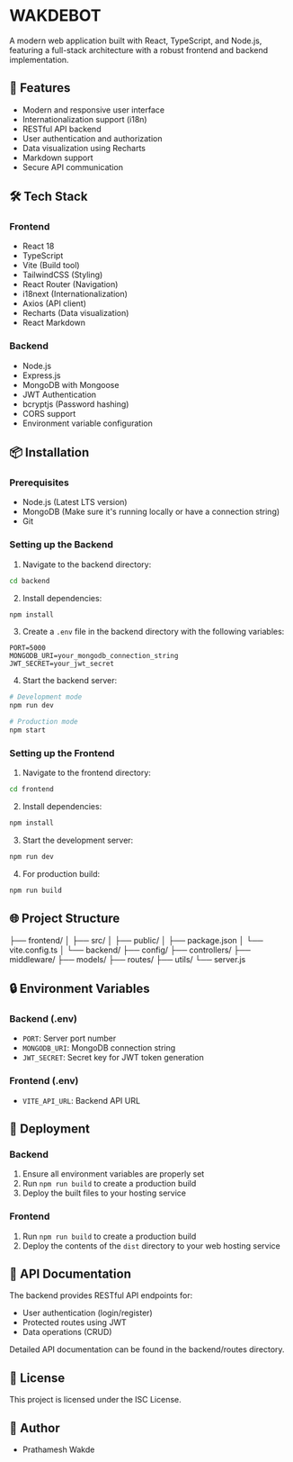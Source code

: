 # WAKDEBOT

A modern web application built with React, TypeScript, and Node.js, featuring a full-stack architecture with a robust frontend and backend implementation.

## 🚀 Features

- Modern and responsive user interface
- Internationalization support (i18n)
- RESTful API backend
- User authentication and authorization
- Data visualization using Recharts
- Markdown support
- Secure API communication

## 🛠️ Tech Stack

### Frontend
- React 18
- TypeScript
- Vite (Build tool)
- TailwindCSS (Styling)
- React Router (Navigation)
- i18next (Internationalization)
- Axios (API client)
- Recharts (Data visualization)
- React Markdown

### Backend
- Node.js
- Express.js
- MongoDB with Mongoose
- JWT Authentication
- bcryptjs (Password hashing)
- CORS support
- Environment variable configuration

## 📦 Installation

### Prerequisites
- Node.js (Latest LTS version)
- MongoDB (Make sure it's running locally or have a connection string)
- Git

### Setting up the Backend
1. Navigate to the backend directory:
```bash
cd backend
```

2. Install dependencies:
```bash
npm install
```

3. Create a `.env` file in the backend directory with the following variables:
```env
PORT=5000
MONGODB_URI=your_mongodb_connection_string
JWT_SECRET=your_jwt_secret
```

4. Start the backend server:
```bash
# Development mode
npm run dev

# Production mode
npm start
```

### Setting up the Frontend
1. Navigate to the frontend directory:
```bash
cd frontend
```

2. Install dependencies:
```bash
npm install
```

3. Start the development server:
```bash
npm run dev
```

4. For production build:
```bash
npm run build
```

## 🌐 Project Structure
├── frontend/
│ ├── src/
│ ├── public/
│ ├── package.json
│ └── vite.config.ts
│
└── backend/
├── config/
├── controllers/
├── middleware/
├── models/
├── routes/
├── utils/
└── server.js



## 🔒 Environment Variables

### Backend (.env)
- `PORT`: Server port number
- `MONGODB_URI`: MongoDB connection string
- `JWT_SECRET`: Secret key for JWT token generation

### Frontend (.env)
- `VITE_API_URL`: Backend API URL

## 🚀 Deployment

### Backend
1. Ensure all environment variables are properly set
2. Run `npm run build` to create a production build
3. Deploy the built files to your hosting service

### Frontend
1. Run `npm run build` to create a production build
2. Deploy the contents of the `dist` directory to your web hosting service

## 📝 API Documentation

The backend provides RESTful API endpoints for:
- User authentication (login/register)
- Protected routes using JWT
- Data operations (CRUD)

Detailed API documentation can be found in the backend/routes directory.



## 📄 License

This project is licensed under the ISC License.

## 👥 Author

- Prathamesh Wakde

 
 
